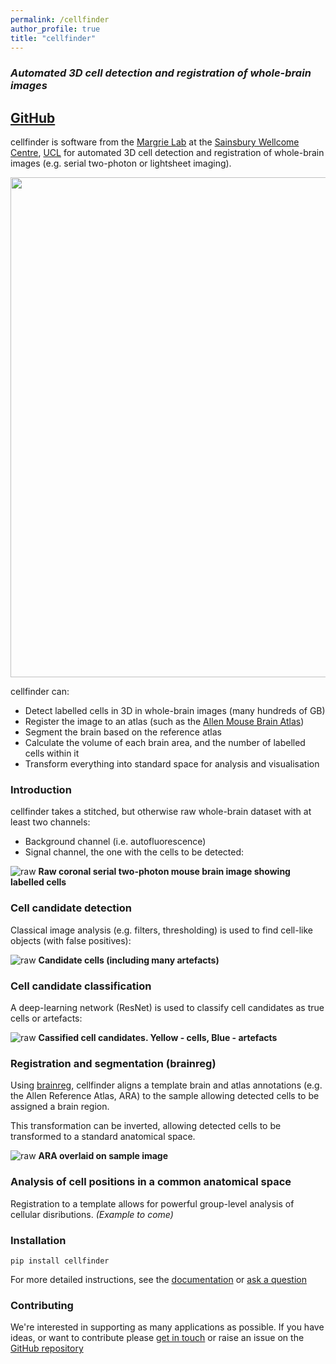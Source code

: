 ```yaml
---
permalink: /cellfinder
author_profile: true
title: "cellfinder"
---
```

### *Automated 3D cell detection and registration of whole-brain images*
## [GitHub](https://github.com/brainglobe/cellfinder)

cellfinder is software from the [Margrie Lab](https://www.sainsburywellcome.org/web/groups/margrie-lab) at the
[Sainsbury Wellcome Centre](https://www.sainsburywellcome.org/web/), [UCL](https://www.ucl.ac.uk/) for automated 3D cell detection and registration
of whole-brain images (e.g. serial two-photon or lightsheet imaging).

<img src='https://cellfinder.info/images/cells.png' width="800">

cellfinder can:
* Detect labelled cells in 3D in whole-brain images (many hundreds of GB)
* Register the image to an atlas (such as the [Allen Mouse Brain Atlas](https://atlas.brain-map.org/atlas?atlas=602630314))
* Segment the brain based on the reference atlas
* Calculate the volume of each brain area, and the number of labelled cells within it
* Transform everything into standard space for analysis and visualisation



### Introduction
cellfinder takes a stitched, but otherwise raw whole-brain dataset with at least
two channels:
* Background channel (i.e. autofluorescence)
* Signal channel, the one with the cells to be detected:

![raw](https://raw.githubusercontent.com/brainglobe/cellfinder/master/resources/raw.png)
**Raw coronal serial two-photon mouse brain image showing labelled cells**


### Cell candidate detection
Classical image analysis (e.g. filters, thresholding) is used to find
cell-like objects (with false positives):

![raw](https://raw.githubusercontent.com/brainglobe/cellfinder/master/resources/detect.png)
**Candidate cells (including many artefacts)**


### Cell candidate classification
A deep-learning network (ResNet) is used to classify cell candidates as true
cells or artefacts:

![raw](https://raw.githubusercontent.com/brainglobe/cellfinder/master/resources/classify.png)
**Cassified cell candidates. Yellow - cells, Blue - artefacts**

### Registration and segmentation (brainreg)
Using [brainreg](https://github.com/brainglobe/brainreg),
cellfinder aligns a template brain and atlas annotations (e.g.
the Allen Reference Atlas, ARA) to the sample allowing detected cells to be assigned
a brain region.

This transformation can be inverted, allowing detected cells to be
transformed to a standard anatomical space.


![raw](https://raw.githubusercontent.com/brainglobe/cellfinder/master/resources/register.png)
**ARA overlaid on sample image**

### Analysis of cell positions in a common anatomical space
Registration to a template allows for powerful group-level analysis of cellular
disributions. *(Example to come)*


### Installation
`pip install cellfinder`

For more detailed instructions, see the
[documentation](https://docs.brainglobe.info/cellfinder/) or
[ask a question](https://forum.image.sc/tag/brainglobe)

### Contributing

We're interested in supporting as many applications as possible. If you have ideas, or want to contribute please
[get in touch](https://forum.image.sc/tag/brainglobe) or raise an issue on the
[GitHub repository](https://github.com/brainglobe/cellfinder)
